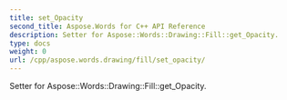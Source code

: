 ```yaml
---
title: set_Opacity
second_title: Aspose.Words for C++ API Reference
description: Setter for Aspose::Words::Drawing::Fill::get_Opacity. 
type: docs
weight: 0
url: /cpp/aspose.words.drawing/fill/set_opacity/
---
```


Setter for Aspose::Words::Drawing::Fill::get_Opacity. 

